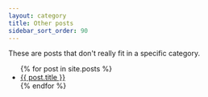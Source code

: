 ```yaml
---
layout: category
title: Other posts
sidebar_sort_order: 90
---
```

These are posts that don't really fit in a specific category.

<ul>
  {% for post in site.posts %}
    <li>
      <a href="{{ post.url }}">{{ post.title }}</a>
    </li>
  {% endfor %}
</ul>
